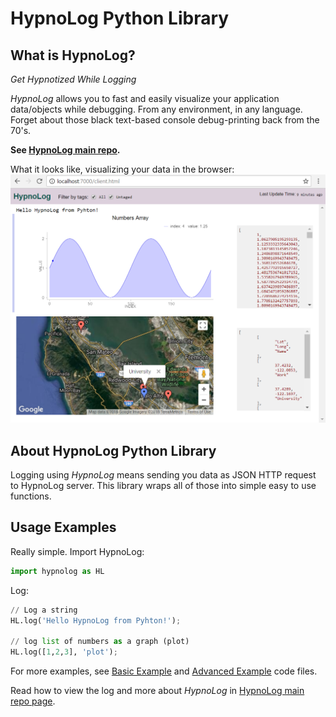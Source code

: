 HypnoLog Python Library
============================

## What is HypnoLog?
*Get Hypnotized While Logging*

*HypnoLog* allows you to fast and easily visualize your application data/objects while debugging. From any environment, in any language. Forget about those black text-based console debug-printing back from the 70's. 

**See [HypnoLog main repo](https://github.com/SimonLdj/hypnolog-server).**

What it looks like, visualizing your data in the browser:
![alt text](/doc/images/screenshot_hypnolog-python-example.png "HypnoLog UI screenshot")

## About HypnoLog Python Library
Logging using *HypnoLog* means sending you data as JSON HTTP request to HypnoLog server. This library wraps all of those into simple easy to use functions.
<!--TODO: To use *HypnoLog* in your Python script ... -->

## Usage Examples
Really simple. Import HypnoLog:
```python
import hypnolog as HL
```
Log:
```python
// Log a string
HL.log('Hello HypnoLog from Pyhton!');

// log list of numbers as a graph (plot)
HL.log([1,2,3], 'plot');
```

For more examples, see [Basic Example](/examples.py) and [Advanced Example](advancedExample.py) code files.

Read how to view the log and more about *HypnoLog* in [HypnoLog main repo page](https://github.com/SimonLdj/hypnolog-server).

